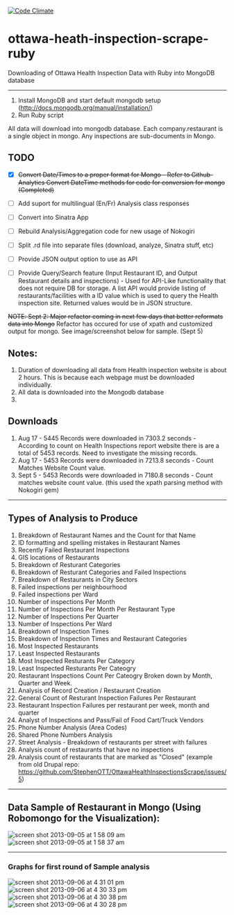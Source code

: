 [![Code Climate](https://codeclimate.com/github/StephenOTT/ottawa-heath-inspection-scrape-ruby.png)](https://codeclimate.com/github/StephenOTT/ottawa-heath-inspection-scrape-ruby)

ottawa-heath-inspection-scrape-ruby
===================================

Downloading of Ottawa Health Inspection Data with Ruby into MongoDB database

----


1. Install MongoDB and start default mongodb setup (http://docs.mongodb.org/manual/installation/)
2. Run Ruby script

All data will download into mongodb database.  Each company.restaurant is a single object in mongo.  Any inspections are sub-documents in Mongo.

## TODO

- [x] ~~Convert Date/Times to a proper format for Mongo - Refer to Github-Analytics Convert DateTime methods for code for conversion for mongo (Completed)~~
- [ ] Add suport for multilingual (En/Fr) Analysis class responses
- [ ] Convert into Sinatra App
- [ ] Rebuild Analysis/Aggregation code for new usage of Nokogiri
- [ ] Split .rd file into separate files (download, analyze, Sinatra stuff, etc)
- [ ] Provide JSON output option to use as API
- [ ] Provide Query/Search feature (Input Restaurant ID, and Output Restaurant details and inspections) - Used for API-Like functionality that does not require DB for storage.  A list API would provide listing of restaurants/facilities with a ID value which is used to query the Health inspection site.  Returned values would be in JSON structure.



~~NOTE: Sept 2: Major refactor coming in next few days that better reformats data into Mongo~~  Refactor has occured for use of xpath and customized output for mongo.  See image/screenshot below for sample. (Sept 5)



## Notes:

1. Duration of downloading all data from Health inspection website is about 2 hours.  This is because each webpage must be downloaded individually.
2. All data is downloaded into the Mongodb database
3. 


## Downloads
1. Aug 17 - 5445 Records were downloaded in 7303.2 seconds - According to count on Health Inspections report website there is are a total of 5453 records.  Need to investigate the missing records.
2. Aug 17 - 5453 Records were downloaded in 7213.8 seconds - Count Matches Website Count value.
3. Sept 5 - 5453 Records were downloaded in 7180.8 seconds - Count matches website count value. (this used the xpath parsing method with Nokogiri gem)

-----

## Types of Analysis to Produce

1. Breakdown of Restaurant Names and the Count for that Name
2. ID formatting and spelling mistakes in Restaurant Names
3. Recently Failed Restaurant Inspections
4. GIS locations of Restaurants
5. Breakdown of Resturant Categories
6. Breakdown of Resturant Categories and Failed Inspections
7. Breakdown of Restaurants in City Sectors
8. Failed inspections per neighbourhood
9. Failed inspections per Ward
10. Number of inspections Per Month
11. Number of Inspections Per Month Per Restaurant Type
12. Number of Inspections Per Quarter
13. Number of Inspections Per Ward
14. Breakdown of Inspection Times
15. Breakdown of Inspection Times and Restaurant Categories
16. Most Inspected Restaurants
17. Least Inspected Restaurants
18. Most Inspected Resturants Per Category
19. Least Inspected Resturants Per Cateogry
20. Restaurant Inspections Count Per Cateogry Broken down by Month, Quarter and Week.
21. Analysis of Record Creation / Restaurant Creation
22. General Count of Resturant Inspection Failures Per Restaurant
23. Restaurant Inspection Failures per restaurant per week, month and quarter
24. Analyst of Inspections and Pass/Fail of Food Cart/Truck Vendors
25. Phone Number Analysis (Area Codes)
26. Shared Phone Numbers Analysis
27. Street Analysis - Breakdown of restaurants per street with failures
28. Analysis count of restaurants that have no inspections
29. Analysis count of restaurants that are marked as "Closed" (example from old Drupal repo: https://github.com/StephenOTT/OttawaHealthInspectionsScrape/issues/5)



------

## Data Sample of Restaurant in Mongo (Using Robomongo for the Visualization):

![screen shot 2013-09-05 at 1 58 09 am](https://f.cloud.github.com/assets/1994838/1086089/53bf143e-15f0-11e3-9f80-0161579bc1bb.png)
![screen shot 2013-09-05 at 1 58 37 am](https://f.cloud.github.com/assets/1994838/1086090/5533113a-15f0-11e3-9ef7-70c5024623b1.png)

-----

### Graphs for first round of Sample analysis
![screen shot 2013-09-06 at 4 31 01 pm](https://f.cloud.github.com/assets/1994838/1099315/319ea35c-1734-11e3-99d9-d4c3939b8b03.png)
![screen shot 2013-09-06 at 4 30 33 pm](https://f.cloud.github.com/assets/1994838/1099316/31aedd44-1734-11e3-8242-b3377a1b9414.png)
![screen shot 2013-09-06 at 4 30 38 pm](https://f.cloud.github.com/assets/1994838/1099317/31b0070a-1734-11e3-90ca-01340226a3c4.png)
![screen shot 2013-09-06 at 4 30 28 pm](https://f.cloud.github.com/assets/1994838/1099318/31b00552-1734-11e3-943d-8b5533d0b356.png)




